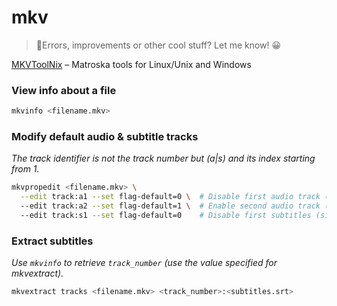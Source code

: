 # mkv

> 👋Errors, improvements or other cool stuff? Let me know! 😀


[MKVToolNix](https://mkvtoolnix.download/) – Matroska tools for Linux/Unix and Windows


### View info about a file

```bash
mkvinfo <filename.mkv>
```


### Modify default audio &amp; subtitle tracks

_The track identifier is not the track number but (a|s) and its index starting from 1._

```bash
mkvpropedit <filename.mkv> \
  --edit track:a1 --set flag-default=0 \  # Disable first audio track (a1).
  --edit track:a2 --set flag-default=1 \  # Enable second audio track (a2).
  --edit track:s1 --set flag-default=0    # Disable first subtitles (s1).
```


### Extract subtitles

_Use `mkvinfo` to retrieve `track_number` (use the value specified for mkvextract)._
```bash
mkvextract tracks <filename.mkv> <track_number>:<subtitles.srt>
```
